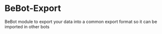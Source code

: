 # BeBot-Export
BeBot module to export your data into a common export format so it can be imported in other bots
